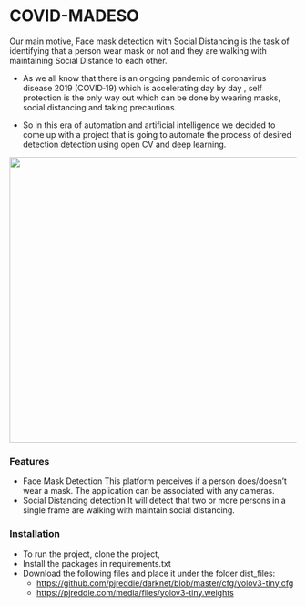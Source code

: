 # COVID-MADESO
Our main motive, Face mask detection with Social Distancing is the task of identifying that a person wear mask or not and they are walking with maintaining Social Distance to each other.


* As we all know that there is an ongoing pandemic of coronavirus disease 2019 (COVID‑19) which is accelerating day by day , self protection is the only way out which can be done by wearing masks, social distancing and taking precautions.

* So in this era of automation and artificial intelligence we decided to come up with a project that is going to automate the process of desired detection detection using open CV and deep learning.


<img src="cm.gif"  width="800" height="500"/>

### Features
- Face Mask Detection 
This platform perceives if a person does/doesn’t wear a mask. The application can be associated with any cameras. 
- Social Distancing detection 
It will detect that two or more persons in a single frame are walking with maintain social distancing. 


### Installation
* To run the project, clone the project,
* Install the packages in requirements.txt
* Download the following files and place it under the folder dist_files:
    * https://github.com/pjreddie/darknet/blob/master/cfg/yolov3-tiny.cfg
    * https://pjreddie.com/media/files/yolov3-tiny.weights


